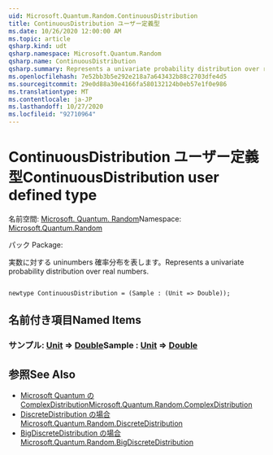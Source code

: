 ```yaml
---
uid: Microsoft.Quantum.Random.ContinuousDistribution
title: ContinuousDistribution ユーザー定義型
ms.date: 10/26/2020 12:00:00 AM
ms.topic: article
qsharp.kind: udt
qsharp.namespace: Microsoft.Quantum.Random
qsharp.name: ContinuousDistribution
qsharp.summary: Represents a univariate probability distribution over real numbers.
ms.openlocfilehash: 7e52bb3b5e292e218a7a643432b88c2703dfe4d5
ms.sourcegitcommit: 29e0d88a30e4166fa580132124b0eb57e1f0e986
ms.translationtype: MT
ms.contentlocale: ja-JP
ms.lasthandoff: 10/27/2020
ms.locfileid: "92710964"
---
```

# <a name="continuousdistribution-user-defined-type"></a><span data-ttu-id="594db-102">ContinuousDistribution ユーザー定義型</span><span class="sxs-lookup"><span data-stu-id="594db-102">ContinuousDistribution user defined type</span></span>

<span data-ttu-id="594db-103">名前空間: [Microsoft. Quantum. Random](xref:Microsoft.Quantum.Random)</span><span class="sxs-lookup"><span data-stu-id="594db-103">Namespace: [Microsoft.Quantum.Random](xref:Microsoft.Quantum.Random)</span></span>

<span data-ttu-id="594db-104">パック [](https://nuget.org/packages/)</span><span class="sxs-lookup"><span data-stu-id="594db-104">Package: [](https://nuget.org/packages/)</span></span>


<span data-ttu-id="594db-105">実数に対する uninumbers 確率分布を表します。</span><span class="sxs-lookup"><span data-stu-id="594db-105">Represents a univariate probability distribution over real numbers.</span></span>

```qsharp

newtype ContinuousDistribution = (Sample : (Unit => Double));
```



## <a name="named-items"></a><span data-ttu-id="594db-106">名前付き項目</span><span class="sxs-lookup"><span data-stu-id="594db-106">Named Items</span></span>

### <a name="sample--unit--double"></a><span data-ttu-id="594db-107">サンプル: [Unit](xref:microsoft.quantum.lang-ref.unit) => [Double](xref:microsoft.quantum.lang-ref.double)</span><span class="sxs-lookup"><span data-stu-id="594db-107">Sample : [Unit](xref:microsoft.quantum.lang-ref.unit) => [Double](xref:microsoft.quantum.lang-ref.double)</span></span> 



## <a name="see-also"></a><span data-ttu-id="594db-108">参照</span><span class="sxs-lookup"><span data-stu-id="594db-108">See Also</span></span>

- [<span data-ttu-id="594db-109">Microsoft Quantum の ComplexDistribution</span><span class="sxs-lookup"><span data-stu-id="594db-109">Microsoft.Quantum.Random.ComplexDistribution</span></span>](xref:Microsoft.Quantum.Random.ComplexDistribution)
- [<span data-ttu-id="594db-110">DiscreteDistribution の場合</span><span class="sxs-lookup"><span data-stu-id="594db-110">Microsoft.Quantum.Random.DiscreteDistribution</span></span>](xref:Microsoft.Quantum.Random.DiscreteDistribution)
- [<span data-ttu-id="594db-111">BigDiscreteDistribution の場合</span><span class="sxs-lookup"><span data-stu-id="594db-111">Microsoft.Quantum.Random.BigDiscreteDistribution</span></span>](xref:Microsoft.Quantum.Random.BigDiscreteDistribution)